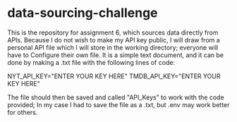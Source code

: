 # data-sourcing-challenge
This is the repository for assignment 6, which sources data directly from APIs.
Because I do not wish to make my API key public, I will draw from a personal
API file which I will store in the working directory; everyone will have to 
Configure their own file. It is a simple text document, and it can be done
by making a .txt file with the following lines of code:

NYT_API_KEY="ENTER YOUR KEY HERE"
TMDB_API_KEY="ENTER YOUR KEY HERE"

The file should then be saved and called "API_Keys" to work with the code provided;
In my case I had to save the file as a .txt, but .env may work better for others.
